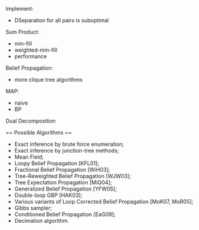 Implement:

* DSeparation for all pairs is suboptimal

Sum Product:
* min-fill
* weighted-min-fill
* performance

Belief Propagation:
* more clique tree algorithms

MAP:
* naive
* BP

Dual Decomposition



== Possible Algorithms ==

* Exact inference by brute force enumeration;
* Exact inference by junction-tree methods;
* Mean Field;
* Loopy Belief Propagation [KFL01];
* Fractional Belief Propagation [WiH03];
* Tree-Reweighted Belief Propagation [WJW03];
* Tree Expectation Propagation [MiQ04];
* Generalized Belief Propagation [YFW05];
* Double-loop GBP [HAK03];
* Various variants of Loop Corrected Belief Propagation [MoK07, MoR05];
* Gibbs sampler;
* Conditioned Belief Propagation [EaG09];
* Decimation algorithm.
